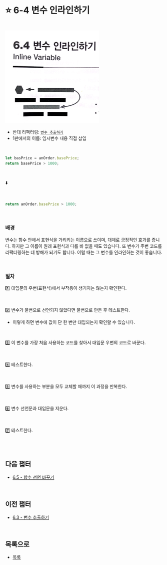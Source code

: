 # :star: 6-4 변수 인라인하기

<br>

<img src="../../Images/06_04_image.jpeg" width="300px">

- 반대 리팩터링: [`변수 추출하기`](https://github.com/Esoolgnah/Summary_of_Refactoring_2nd_Edition/blob/main/Notes/06_기본적인_리팩터링/06_03_변수_추출하기.md)
- 1판에서의 이름: 임시변수 내용 직접 삽입

<br>

```js
let basPrice = anOrder.basePrice;
return basePrice > 1000;
```

<br>

⬇️

<br>

```js
return anOrder.basePrice > 1000;
```

<br>

### 배경

변수는 함수 안에서 표현식을 가리키는 이름으로 쓰이며, 대체로 긍정적인 효과를 줍니다. 하지만 그 이름이 원래 표현식과 다를 바 없을 때도 있습니다. 또 변수가 주변 코드를 리팩터링하는 데 방해가 되기도 합니다. 이럴 때는 그 변수를 인라인하는 것이 좋습니다.

<br>

### 절차

1️⃣ 대입문의 우변(표현식)에서 부작용이 생기지는 않는지 확인한다.

<br>

2️⃣ 변수가 불변으로 선언되지 않았다면 불변으로 만든 후 테스트한다.

- 이렇게 하면 변수에 값이 단 한 번만 대입되는지 확인할 수 있습니다.

<br>

3️⃣ 이 변수를 가장 처음 사용하는 코드를 찾아서 대입문 우변의 코드로 바꾼다.

<br>

4️⃣ 테스트한다.

<br>

5️⃣ 변수를 사용하는 부분을 모두 교체할 때까지 이 과정을 반복한다.

<br>

6️⃣ 변수 선언문과 대입문을 지운다.

<br>

7️⃣ 테스트한다.

<br>

<br>

## 다음 챕터

- [6.5 - 함수 선언 바꾸기](https://github.com/Esoolgnah/Summary_of_Refactoring_2nd_Edition/blob/main/Notes/06_기본적인_리팩터링/06_05_함수_선언_바꾸기.md)

<br>

## 이전 챕터

- [6.3 - 변수 추출하기](https://github.com/Esoolgnah/Summary_of_Refactoring_2nd_Edition/blob/main/Notes/06_기본적인_리팩터링/06_03_변수_추출하기.md)

<br>

## 목록으로

- [목록](https://github.com/Esoolgnah/Summary_of_Refactoring_2nd_Edition/blob/main/Notes/06_기본적인_리팩터링/06_00_기본적인_리팩터링.md)
